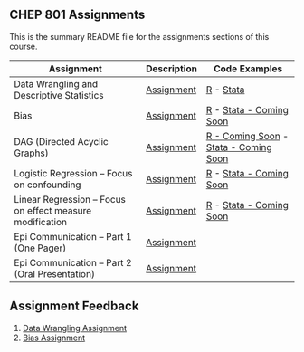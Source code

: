 ## CHEP 801 Assignments

This is the summary README file for the assignments sections of this course.

Assignment | Description | Code Examples
-----------|------|--------
Data Wrangling and Descriptive Statistics	| [Assignment](https://github.com/walkabilly/chep801_usask/blob/main/Assignments/Data%20Wrangling/Data-Wrangling-Assignment.md) | [R](https://github.com/walkabilly/chep801_usask/blob/main/Data%20Work/Week2_data_work_R.md) -  [Stata](https://github.com/walkabilly/chep801_usask/blob/main/Data%20Work/Week2_data_work_Stata.do)
Bias |	[Assignment](https://github.com/walkabilly/chep801_usask/blob/main/Assignments/Bias/Bias-Assignment.md) | [R](https://github.com/walkabilly/chep801_usask/blob/main/Assignments/Bias/Bias-Example_R.md) - [Stata - Coming Soon]()
DAG (Directed Acyclic Graphs) |	[Assignment](https://github.com/walkabilly/chep801_usask/blob/main/Assignments/DAGs/Assignment-3--DAG.md) | [R - Coming Soon]() - [Stata - Coming Soon]()
Logistic Regression – Focus on confounding |	[Assignment](https://github.com/walkabilly/chep801_usask/blob/main/Assignments/Logistic%20Regression/Logistic-Regression-Assignment.md) | [R](https://github.com/walkabilly/chep801_usask/blob/main/Data%20Work/Week4_data_work_R.md) - [Stata - Coming Soon]()
Linear Regression – Focus on effect measure modification |	[Assignment](https://github.com/walkabilly/chep801_usask/blob/main/Assignments/Linear%20Regression/Linear-Regression-Assignment.md) | [R](https://github.com/walkabilly/chep801_usask/blob/main/Data%20Work/Week5_data_work_R.md) - [Stata - Coming Soon]()
Epi Communication – Part 1 (One Pager)	|	[Assignment](https://github.com/walkabilly/chep801_usask/blob/main/Assignments/Epi%20Communication%201/Epi_Communication_Assignment.md) | 
Epi Communication – Part 2 (Oral Presentation)	|	[Assignment](https://github.com/walkabilly/chep801_usask/blob/main/Assignments/Epi%20Communication%202/Epi_Communication_Assignment.md) | 

## Assignment Feedback 

1. [Data Wrangling Assignment](https://github.com/walkabilly/chep801_usask/blob/main/Assignments/Feedback/data_wrangling_feedback.md)
2. [Bias Assignment](https://github.com/walkabilly/chep801_usask/blob/main/Assignments/Feedback/bias_feedback.md)
